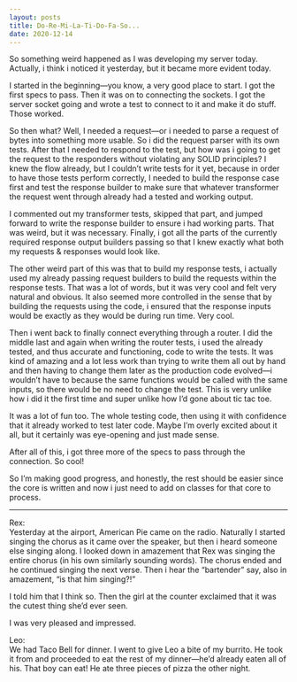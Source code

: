 ```yaml
---
layout: posts
title: Do-Re-Mi-La-Ti-Do-Fa-So...
date: 2020-12-14
---
```


So something weird happened as I was developing my server today.  Actually, i think i noticed it yesterday, but it became more evident today.  

I started in the beginning—you know, a very good place to start.  I got the first specs to pass.  Then it was on to connecting the sockets.  I got the server socket going and wrote a test to connect to it and make it do stuff.  Those worked. 

So then what?  Well, I needed a request—or i needed to parse a request of bytes into something more usable.  So i did the request parser with its own tests.  After that I needed to respond to the test, but how was i going to get the request to the responders without violating any SOLID principles?  I knew the flow already, but I couldn’t write tests for it yet, because in order to have those tests perform correctly, I needed to build the response case first and test the response builder to make sure that whatever transformer the request went through already had a tested and working output.

I commented out my transformer tests, skipped that part, and jumped forward to write the response builder to ensure i had working parts.  That was weird, but it was necessary.  Finally, i got all the parts of the currently required response output builders passing so that I knew exactly what both my requests & responses would look like.

The other weird part of this was that to build my response tests, i actually used my already passing request builders to build the requests within the response tests.  That was a lot of words, but it was very cool and felt very natural and obvious.  It also seemed more controlled in the sense that by building the requests using the code, i ensured that the response inputs would be exactly as they would be during run time.  Very cool.  

Then i went back to finally connect everything through a router.  I did the middle last and again when writing the router tests, i used the already tested, and thus accurate and functioning, code to write the tests.  It was kind of amazing and a lot less work than trying to write them all out by hand and then having to change them later as the production code evolved—i wouldn’t have to because the same functions would be called with the same inputs, so there would be no need to change the test.  This is very unlike how i did it the first time and super unlike how I’d gone about tic tac toe.  

It was a lot of fun too.  The whole testing code, then using it with confidence that it already worked to test later code.  Maybe I’m overly excited about it all, but it certainly was eye-opening and just made sense.   

After all of this, i got three more of the specs to pass through the connection.  So cool!  

So I’m making good progress, and honestly, the rest should be easier since the core is written and now i just need to add on classes for that core to process.

***
Rex:  
Yesterday at the airport, American Pie came on the radio.  Naturally I started singing the chorus as it came over the speaker, but then i heard someone else singing along.  I looked down in amazement that Rex was singing the entire chorus (in his own similarly sounding words).  The chorus ended and he continued singing the next verse.  Then i hear the “bartender” say, also in amazement, “is that him singing?!”

I told him that I think so.  Then the girl at the counter exclaimed that it was the cutest thing she’d ever seen.

I was very pleased and impressed.

Leo:  
We had Taco Bell for dinner.  I went to give Leo a bite of my burrito.  He took it from and proceeded to eat the rest of my dinner—he’d already eaten all of his.  That boy can eat!  He ate three pieces of pizza the other night.  
